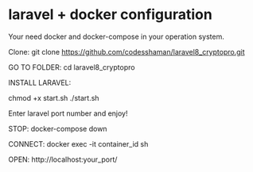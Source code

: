 # laravel + docker configuration

Your need docker and docker-compose in your operation system.

Clone: git clone https://github.com/codesshaman/laravel8_cryptopro.git

GO TO FOLDER:
cd laravel8_cryptopro

INSTALL LARAVEL:
 
chmod +x start.sh
./start.sh

Enter laravel port number and enjoy!

STOP:
docker-compose down

CONNECT:
docker exec -it container_id sh

OPEN:
http://localhost:your_port/
